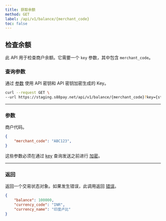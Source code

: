 ```yaml
---
title: 获取余额
method: GET
label: /api/v1/balance/{merchant_code}
toc: false
---
```


<x-row>
<x-col class="lg:max-w-md">

## 检查余额

此 API 用于检查商户余额。它需要一个 `key` 参数，其中包含 `merchant_code`。

### 查询参数

<x-properties>
  <x-property name="key" type="string" required>
  
  通过 [参数](#parameters) 使用 API 密钥和 API 密钥加密生成的 Key。
  </x-property>
</x-properties>

</x-col>
<x-col sticky>

```bash title="cURL"
curl --request GET \
--url https://staging.s88pay.net/api/v1/balance/{merchant_code}?key={string}
```

</x-col>
</x-row>

---

<x-row>
<x-col class="lg:max-w-md">

### 参数

<x-properties>
  <x-property name="merchant_code" type="string" required>
      商户代码。
  </x-property>
</x-properties>

</x-col>
<x-col sticky>

```json title="参数对象"
{
    "merchant_code": "ABC123",
}
```
这些参数必须在通过 [key](#query-parameters) 查询发送之前进行 [加密](/api/authentication)。

</x-col>
</x-row>

---

<x-row>
<x-col class="lg:max-w-md">

### 返回

返回一个交易状态对象。如果发生错误，此调用返回 [错误](/api/errors)。

</x-col>
<x-col sticky>

```json title="响应"
{
    "balance": 100000,
    "currency_code": "INR",
    "currency_name": "印度卢比"
}
```

</x-col>
</x-row>